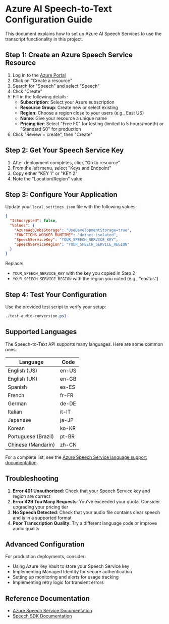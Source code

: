 # Azure AI Speech-to-Text Configuration Guide

This document explains how to set up Azure AI Speech Services to use the transcript functionality in this project.

## Step 1: Create an Azure Speech Service Resource

1. Log in to the [Azure Portal](https://portal.azure.com)
2. Click on "Create a resource"
3. Search for "Speech" and select "Speech"
4. Click "Create"
5. Fill in the following details:
   - **Subscription**: Select your Azure subscription
   - **Resource Group**: Create new or select existing
   - **Region**: Choose a region close to your users (e.g., East US)
   - **Name**: Give your resource a unique name
   - **Pricing tier**: Select "Free F0" for testing (limited to 5 hours/month) or "Standard S0" for production
6. Click "Review + create", then "Create"

## Step 2: Get Your Speech Service Key

1. After deployment completes, click "Go to resource"
2. From the left menu, select "Keys and Endpoint"
3. Copy either "KEY 1" or "KEY 2"
4. Note the "Location/Region" value

## Step 3: Configure Your Application

Update your `local.settings.json` file with the following values:

```json
{
  "IsEncrypted": false,
  "Values": {
    "AzureWebJobsStorage": "UseDevelopmentStorage=true",
    "FUNCTIONS_WORKER_RUNTIME": "dotnet-isolated",
    "SpeechServiceKey": "YOUR_SPEECH_SERVICE_KEY", 
    "SpeechServiceRegion": "YOUR_SPEECH_SERVICE_REGION"
  }
}
```

Replace:
- `YOUR_SPEECH_SERVICE_KEY` with the key you copied in Step 2
- `YOUR_SPEECH_SERVICE_REGION` with the region you noted (e.g., "eastus")

## Step 4: Test Your Configuration

Use the provided test script to verify your setup:

```powershell
./test-audio-conversion.ps1
```

## Supported Languages

The Speech-to-Text API supports many languages. Here are some common ones:

| Language | Code |
|----------|------|
| English (US) | en-US |
| English (UK) | en-GB |
| Spanish | es-ES |
| French | fr-FR |
| German | de-DE |
| Italian | it-IT |
| Japanese | ja-JP |
| Korean | ko-KR |
| Portuguese (Brazil) | pt-BR |
| Chinese (Mandarin) | zh-CN |

For a complete list, see the [Azure Speech Service language support documentation](https://docs.microsoft.com/azure/cognitive-services/speech-service/language-support).

## Troubleshooting

1. **Error 401 Unauthorized**: Check that your Speech Service key and region are correct
2. **Error 429 Too Many Requests**: You've exceeded your quota. Consider upgrading your pricing tier
3. **No Speech Detected**: Check that your audio file contains clear speech and is in a supported format
4. **Poor Transcription Quality**: Try a different language code or improve audio quality

## Advanced Configuration

For production deployments, consider:

- Using Azure Key Vault to store your Speech Service key
- Implementing Managed Identity for secure authentication
- Setting up monitoring and alerts for usage tracking
- Implementing retry logic for transient errors

## Reference Documentation

- [Azure Speech Service Documentation](https://docs.microsoft.com/azure/cognitive-services/speech-service/)
- [Speech SDK Documentation](https://docs.microsoft.com/azure/cognitive-services/speech-service/speech-sdk)
